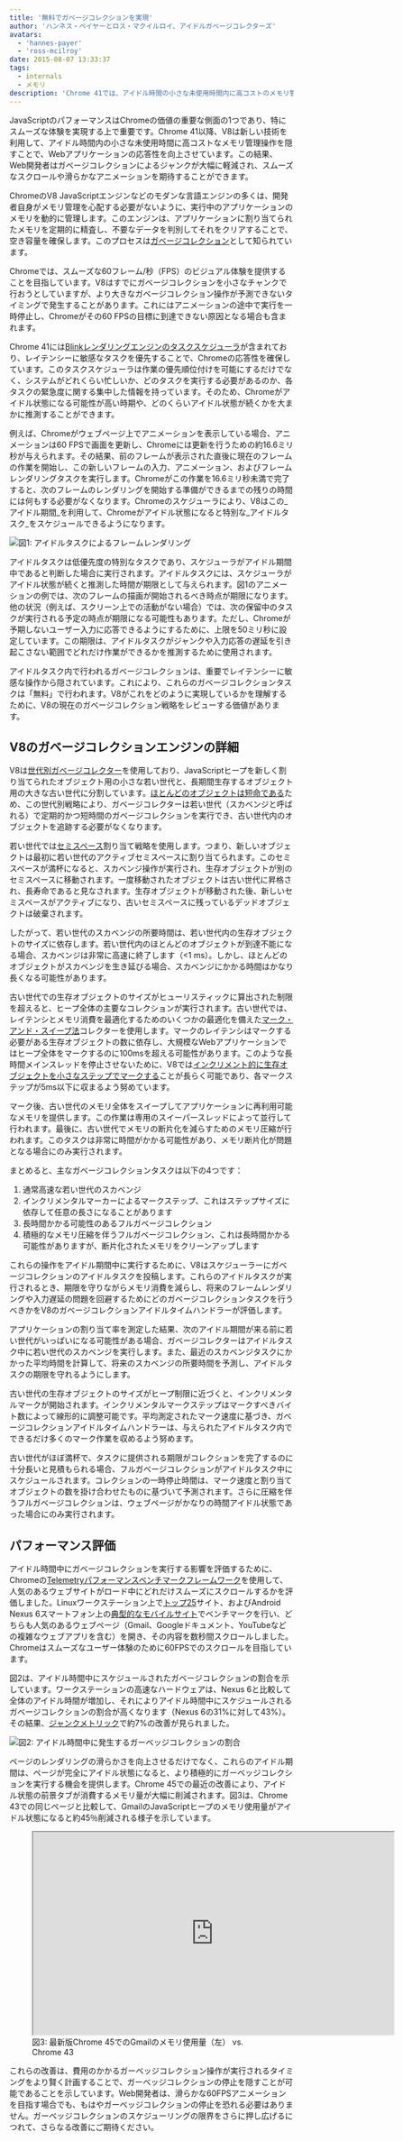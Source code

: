 ```yaml
---
title: '無料でガベージコレクションを実現'
author: 'ハンネス・ペイヤーとロス・マクイルロイ、アイドルガベージコレクターズ'
avatars:
  - 'hannes-payer'
  - 'ross-mcilroy'
date: 2015-08-07 13:33:37
tags:
  - internals
  - メモリ
description: 'Chrome 41では、アイドル時間の小さな未使用時間内に高コストのメモリ管理操作を隠すことで、ジャンクを軽減しています。'
---
```

JavaScriptのパフォーマンスはChromeの価値の重要な側面の1つであり、特にスムーズな体験を実現する上で重要です。Chrome 41以降、V8は新しい技術を利用して、アイドル時間内の小さな未使用時間に高コストなメモリ管理操作を隠すことで、Webアプリケーションの応答性を向上させています。この結果、Web開発者はガベージコレクションによるジャンクが大幅に軽減され、スムーズなスクロールや滑らかなアニメーションを期待することができます。

<!--truncate-->
ChromeのV8 JavaScriptエンジンなどのモダンな言語エンジンの多くは、開発者自身がメモリ管理を心配する必要がないように、実行中のアプリケーションのメモリを動的に管理します。このエンジンは、アプリケーションに割り当てられたメモリを定期的に精査し、不要なデータを判別してそれをクリアすることで、空き容量を確保します。このプロセスは[ガベージコレクション](https://en.wikipedia.org/wiki/Garbage_collection_(computer_science))として知られています。

Chromeでは、スムーズな60フレーム/秒（FPS）のビジュアル体験を提供することを目指しています。V8はすでにガベージコレクションを小さなチャンクで行おうとしていますが、より大きなガベージコレクション操作が予測できないタイミングで発生することがあります。これにはアニメーションの途中で実行を一時停止し、Chromeがその60 FPSの目標に到達できない原因となる場合も含まれます。

Chrome 41には[Blinkレンダリングエンジンのタスクスケジューラ](https://blog.chromium.org/2015/04/scheduling-tasks-intelligently-for_30.html)が含まれており、レイテンシーに敏感なタスクを優先することで、Chromeの応答性を確保しています。このタスクスケジューラは作業の優先順位付けを可能にするだけでなく、システムがどれくらい忙しいか、どのタスクを実行する必要があるのか、各タスクの緊急度に関する集中した情報を持っています。そのため、Chromeがアイドル状態になる可能性が高い時期や、どのくらいアイドル状態が続くかを大まかに推測することができます。

例えば、Chromeがウェブページ上でアニメーションを表示している場合、アニメーションは60 FPSで画面を更新し、Chromeには更新を行うための約16.6ミリ秒が与えられます。その結果、前のフレームが表示された直後に現在のフレームの作業を開始し、この新しいフレームの入力、アニメーション、およびフレームレンダリングタスクを実行します。Chromeがこの作業を16.6ミリ秒未満で完了すると、次のフレームのレンダリングを開始する準備ができるまでの残りの時間には何もする必要がなくなります。Chromeのスケジューラにより、V8はこの_アイドル期間_を利用して、Chromeがアイドル状態になると特別な_アイドルタスク_をスケジュールできるようになります。

![図1: アイドルタスクによるフレームレンダリング](/_img/free-garbage-collection/frame-rendering.png)

アイドルタスクは低優先度の特別なタスクであり、スケジューラがアイドル期間中であると判断した場合に実行されます。アイドルタスクには、スケジューラがアイドル状態が続くと推測した時間が期限として与えられます。図1のアニメーションの例では、次のフレームの描画が開始されるべき時点が期限になります。他の状況（例えば、スクリーン上での活動がない場合）では、次の保留中のタスクが実行される予定の時点が期限になる可能性もあります。ただし、Chromeが予期しないユーザー入力に応答できるようにするために、上限を50ミリ秒に設定しています。この期限は、アイドルタスクがジャンクや入力応答の遅延を引き起こさない範囲でどれだけ作業ができるかを推測するために使用されます。

アイドルタスク内で行われるガベージコレクションは、重要でレイテンシーに敏感な操作から隠されています。これにより、これらのガベージコレクションタスクは「無料」で行われます。V8がこれをどのように実現しているかを理解するために、V8の現在のガベージコレクション戦略をレビューする価値があります。

## V8のガベージコレクションエンジンの詳細

V8は[世代別ガベージコレクター](http://www.memorymanagement.org/glossary/g.html#term-generational-garbage-collection)を使用しており、JavaScriptヒープを新しく割り当てられたオブジェクト用の小さな若い世代と、長期間生存するオブジェクト用の大きな古い世代に分割しています。[ほとんどのオブジェクトは短命である](http://www.memorymanagement.org/glossary/g.html#term-generational-hypothesis)ため、この世代別戦略により、ガベージコレクターは若い世代（スカベンジと呼ばれる）で定期的かつ短時間のガベージコレクションを実行でき、古い世代内のオブジェクトを追跡する必要がなくなります。

若い世代では[セミスペース](http://www.memorymanagement.org/glossary/s.html#semi.space)割り当て戦略を使用します。つまり、新しいオブジェクトは最初に若い世代のアクティブセミスペースに割り当てられます。このセミスペースが満杯になると、スカベンジ操作が実行され、生存オブジェクトが別のセミスペースに移動されます。一度移動されたオブジェクトは古い世代に昇格され、長寿命であると見なされます。生存オブジェクトが移動された後、新しいセミスペースがアクティブになり、古いセミスペースに残っているデッドオブジェクトは破棄されます。

したがって、若い世代のスカベンジの所要時間は、若い世代内の生存オブジェクトのサイズに依存します。若い世代内のほとんどのオブジェクトが到達不能になる場合、スカベンジは非常に高速に終了します（&lt;1 ms）。しかし、ほとんどのオブジェクトがスカベンジを生き延びる場合、スカベンジにかかる時間はかなり長くなる可能性があります。

古い世代での生存オブジェクトのサイズがヒューリスティックに算出された制限を超えると、ヒープ全体の主要なコレクションが実行されます。古い世代では、レイテンシとメモリ消費を最適化するためのいくつかの最適化を備えた[マーク・アンド・スイープ法](http://www.memorymanagement.org/glossary/m.html#term-mark-sweep)コレクターを使用します。マークのレイテンシはマークする必要がある生存オブジェクトの数に依存し、大規模なWebアプリケーションではヒープ全体をマークするのに100msを超える可能性があります。このような長時間メインスレッドを停止させないために、V8では[インクリメント的に生存オブジェクトを小さなステップでマークする](https://blog.chromium.org/2011/11/game-changer-for-interactive.html)ことが長らく可能であり、各マークステップが5ms以下に収まるよう努めています。

マーク後、古い世代のメモリ全体をスイープしてアプリケーションに再利用可能なメモリを提供します。この作業は専用のスイーパースレッドによって並行して行われます。最後に、古い世代でメモリの断片化を減らすためのメモリ圧縮が行われます。このタスクは非常に時間がかかる可能性があり、メモリ断片化が問題となる場合にのみ実行されます。

まとめると、主なガベージコレクションタスクは以下の4つです：

1. 通常高速な若い世代のスカベンジ
2. インクリメンタルマーカーによるマークステップ、これはステップサイズに依存して任意の長さになることがあります
3. 長時間かかる可能性のあるフルガベージコレクション
4. 積極的なメモリ圧縮を伴うフルガベージコレクション、これは長時間かかる可能性がありますが、断片化されたメモリをクリーンアップします

これらの操作をアイドル期間中に実行するために、V8はスケジューラーにガベージコレクションのアイドルタスクを投稿します。これらのアイドルタスクが実行されるとき、期限を守りながらメモリ消費を減らし、将来のフレームレンダリングや入力遅延の問題を回避するためにどのガベージコレクションタスクを行うべきかをV8のガベージコレクションアイドルタイムハンドラーが評価します。

アプリケーションの割り当て率を測定した結果、次のアイドル期間が来る前に若い世代がいっぱいになる可能性がある場合、ガベージコレクターはアイドルタスク中に若い世代のスカベンジを実行します。また、最近のスカベンジタスクにかかった平均時間を計算して、将来のスカベンジの所要時間を予測し、アイドルタスクの期限を守れるようにします。

古い世代の生存オブジェクトのサイズがヒープ制限に近づくと、インクリメンタルマークが開始されます。インクリメンタルマークステップはマークすべきバイト数によって線形的に調整可能です。平均測定されたマーク速度に基づき、ガベージコレクションアイドルタイムハンドラーは、与えられたアイドルタスク内でできるだけ多くのマーク作業を収めるよう努めます。

古い世代がほぼ満杯で、タスクに提供される期限がコレクションを完了するのに十分長いと見積もられる場合、フルガベージコレクションがアイドルタスク中にスケジュールされます。コレクションの一時停止時間は、マーク速度と割り当てオブジェクトの数を掛け合わせたものに基づいて予測されます。さらに圧縮を伴うフルガベージコレクションは、ウェブページがかなりの時間アイドル状態であった場合にのみ実行されます。

## パフォーマンス評価

アイドル時間中にガベージコレクションを実行する影響を評価するために、Chromeの[Telemetryパフォーマンスベンチマークフレームワーク](https://www.chromium.org/developers/telemetry)を使用して、人気のあるウェブサイトがロード中にどれだけスムーズにスクロールするかを評価しました。Linuxワークステーション上で[トップ25](https://code.google.com/p/chromium/codesearch#chromium/src/tools/perf/benchmarks/smoothness.py&l=15)サイト、およびAndroid Nexus 6スマートフォン上の[典型的なモバイルサイト](https://code.google.com/p/chromium/codesearch#chromium/src/tools/perf/benchmarks/smoothness.py&l=104)でベンチマークを行い、どちらも人気のあるウェブページ（Gmail、Googleドキュメント、YouTubeなどの複雑なウェブアプリを含む）を開き、その内容を数秒間スクロールしました。Chromeはスムーズなユーザー体験のために60FPSでのスクロールを目指しています。

図2は、アイドル時間中にスケジュールされたガベージコレクションの割合を示しています。ワークステーションの高速なハードウェアは、Nexus 6と比較して全体のアイドル時間が増加し、それによりアイドル時間中にスケジュールされるガベージコレクションの割合が高くなります（Nexus 6の31%に対して43%）。その結果、[ジャンクメトリック](https://www.chromium.org/developers/design-documents/rendering-benchmarks)で約7%の改善が見られました。

![図2: アイドル時間中に発生するガーベッジコレクションの割合](/_img/free-garbage-collection/idle-time-gc.png)

ページのレンダリングの滑らかさを向上させるだけでなく、これらのアイドル期間は、ページが完全にアイドル状態になると、より積極的にガーベッジコレクションを実行する機会を提供します。Chrome 45での最近の改善により、アイドル状態の前景タブが消費するメモリ量が大幅に削減されます。図3は、Chrome 43での同じページと比較して、GmailのJavaScriptヒープのメモリ使用量がアイドル状態になると約45％削減される様子を示しています。

<figure>
  <div class="video video-16:9">
    <iframe src="https://www.youtube.com/embed/ij-AFUfqFdI" width="640" height="360" loading="lazy"></iframe>
  </div>
  <figcaption>図3: 最新版Chrome 45でのGmailのメモリ使用量（左） vs. Chrome 43</figcaption>
</figure>

これらの改善は、費用のかかるガーベッジコレクション操作が実行されるタイミングをより賢く計画することで、ガーベッジコレクションの停止を隠すことが可能であることを示しています。Web開発者は、滑らかな60FPSアニメーションを目指す場合でも、もはやガーベッジコレクションの停止を恐れる必要はありません。ガーベッジコレクションのスケジューリングの限界をさらに押し広げるにつれて、さらなる改善にご期待ください。
